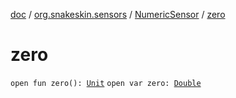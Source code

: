 [doc](../../index.md) / [org.snakeskin.sensors](../index.md) / [NumericSensor](index.md) / [zero](./zero.md)

# zero

`open fun zero(): `[`Unit`](https://kotlinlang.org/api/latest/jvm/stdlib/kotlin/-unit/index.html)
`open var zero: `[`Double`](https://kotlinlang.org/api/latest/jvm/stdlib/kotlin/-double/index.html)